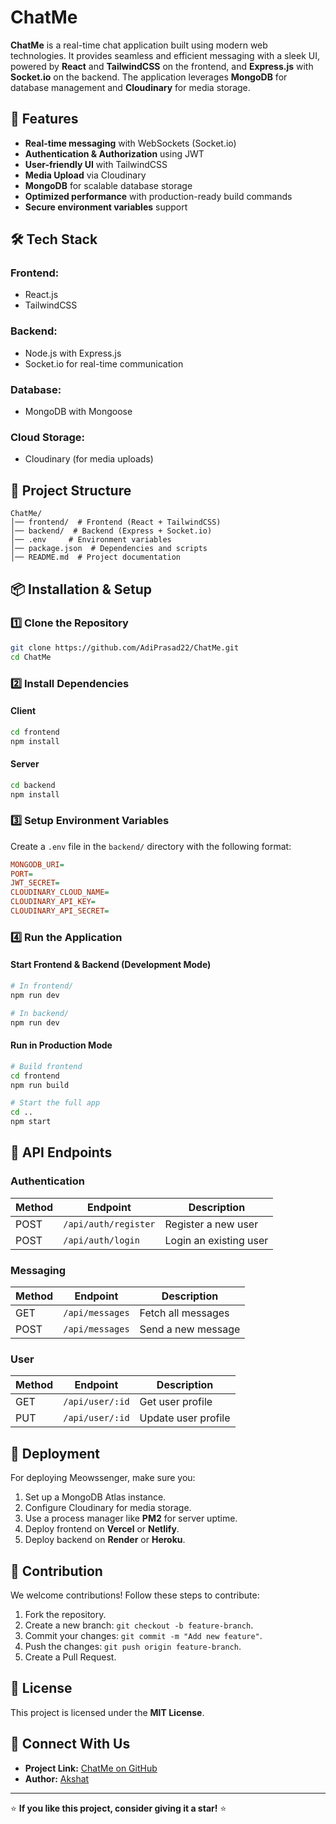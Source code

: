# ChatMe



**ChatMe** is a real-time chat application built using modern web technologies. It provides seamless and efficient messaging with a sleek UI, powered by **React** and **TailwindCSS** on the frontend, and **Express.js** with **Socket.io** on the backend. The application leverages **MongoDB** for database management and **Cloudinary** for media storage.

## 🚀 Features

- **Real-time messaging** with WebSockets (Socket.io)
- **Authentication & Authorization** using JWT
- **User-friendly UI** with TailwindCSS
- **Media Upload** via Cloudinary
- **MongoDB** for scalable database storage
- **Optimized performance** with production-ready build commands
- **Secure environment variables** support

## 🛠️ Tech Stack

### Frontend:
- React.js
- TailwindCSS

### Backend:
- Node.js with Express.js
- Socket.io for real-time communication

### Database:
- MongoDB with Mongoose

### Cloud Storage:
- Cloudinary (for media uploads)

## 📂 Project Structure
```
ChatMe/
│── frontend/  # Frontend (React + TailwindCSS)
│── backend/  # Backend (Express + Socket.io)
│── .env     # Environment variables
│── package.json  # Dependencies and scripts
│── README.md  # Project documentation
```

## 📦 Installation & Setup

### 1️⃣ Clone the Repository
```sh
git clone https://github.com/AdiPrasad22/ChatMe.git
cd ChatMe
```

### 2️⃣ Install Dependencies
#### Client
```sh
cd frontend
npm install
```
#### Server
```sh
cd backend
npm install
```

### 3️⃣ Setup Environment Variables
Create a `.env` file in the `backend/` directory with the following format:
```ini
MONGODB_URI=
PORT=
JWT_SECRET=
CLOUDINARY_CLOUD_NAME=
CLOUDINARY_API_KEY=
CLOUDINARY_API_SECRET=
```

### 4️⃣ Run the Application
#### Start Frontend & Backend (Development Mode)
```sh
# In frontend/
npm run dev

# In backend/
npm run dev
```

#### Run in Production Mode
```sh
# Build frontend
cd frontend
npm run build

# Start the full app
cd ..
npm start
```

## 📜 API Endpoints
### Authentication
| Method | Endpoint      | Description          |
|--------|--------------|----------------------|
| POST   | `/api/auth/register` | Register a new user |
| POST   | `/api/auth/login`    | Login an existing user |

### Messaging
| Method | Endpoint            | Description               |
|--------|--------------------|---------------------------|
| GET    | `/api/messages`    | Fetch all messages       |
| POST   | `/api/messages`    | Send a new message       |

### User
| Method | Endpoint            | Description               |
|--------|--------------------|---------------------------|
| GET    | `/api/user/:id`    | Get user profile         |
| PUT    | `/api/user/:id`    | Update user profile      |

## 🚀 Deployment
For deploying Meowssenger, make sure you:
1. Set up a MongoDB Atlas instance.
2. Configure Cloudinary for media storage.
3. Use a process manager like **PM2** for server uptime.
4. Deploy frontend on **Vercel** or **Netlify**.
5. Deploy backend on **Render** or **Heroku**.

## 🎯 Contribution
We welcome contributions! Follow these steps to contribute:
1. Fork the repository.
2. Create a new branch: `git checkout -b feature-branch`.
3. Commit your changes: `git commit -m "Add new feature"`.
4. Push the changes: `git push origin feature-branch`.
5. Create a Pull Request.

## 📄 License
This project is licensed under the **MIT License**.

## 🐾 Connect With Us
- **Project Link:** [ChatMe on GitHub](https://github.com/Akshat371/ChatMe)
- **Author:** [Akshat](https://github.com/Akshat371)

---

⭐ **If you like this project, consider giving it a star!** ⭐
